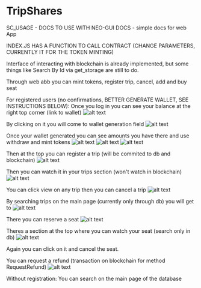 # TripShares
SC_USAGE  -  DOCS TO USE WITH NEO-GUI
DOCS  - simple docs for web App

INDEX.JS HAS A FUNCTION TO CALL CONTRACT (CHANGE PARAMETERS, CURRENTLY IT FOR THE TOKEN MINTING)

Interface of interacting with blockchain is already implemented, but some things like Search By Id via get_storage are still to do.

Through web abb you can mint tokens, register trip, cancel, add and buy seat

For registered users (no confirmations, BETTER GENERATE WALLET, SEE INSTRUCTIONS BELOW):
Once you log in you can see your balance at the right top corner (link to wallet)
![alt text](https://github.com/xtolya/TripShares/blob/master/images/RegBalance.png)

By clicking on it you will come to wallet generation field
![alt text](https://github.com/xtolya/TripShares/blob/master/images/RegGenerate.png)

Once your wallet generated you can see amounts you have there and use withdraw and mint tokens
![alt text](https://github.com/xtolya/TripShares/blob/master/images/RegWalletGenerated.png)
![alt text](https://github.com/xtolya/TripShares/blob/master/images/RegWithdraw.png)
![alt text](https://github.com/xtolya/TripShares/blob/master/images/RegMint.png)

Then at the top you can register a trip (will be commited to db and blockchain)
![alt text](https://github.com/xtolya/TripShares/blob/master/images/RegRegTrip.png)

Then you can watch it in your trips section (won't watch in blockchain)
![alt text](https://github.com/xtolya/TripShares/blob/master/images/RegYourTrips.png)

You can click view on any trip then you can cancel a trip
![alt text](https://github.com/xtolya/TripShares/blob/master/images/TripCancel.png)

By searching trips on the main page (currently only through db) you will get to
![alt text](https://github.com/xtolya/TripShares/blob/master/images/RegAfterSearchReserve.png)

There you can reserve a seat
![alt text](https://github.com/xtolya/TripShares/blob/master/images/TripReservedDb.png)

Theres a section at the top where you can watch your seat (search only in db)
![alt text](https://github.com/xtolya/TripShares/blob/master/images/RegYourSeatsView.png)

Again you can click on it and cancel the seat.

You can request a refund (transaction on blockchain for method RequestRefund)
![alt text](https://github.com/xtolya/TripShares/blob/master/images/NoRegRefund.png)

Without registration:
You can search on the main page of the database

